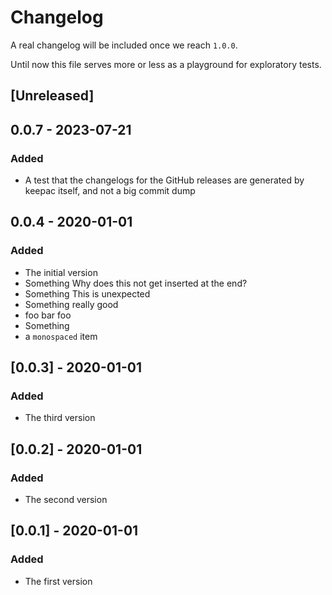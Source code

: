 # Changelog

A real changelog will be included once we reach `1.0.0`.

Until now this file serves more or less as a playground for exploratory tests.

## [Unreleased]

## 0.0.7 - 2023-07-21

### Added

- A test that the changelogs for the GitHub releases are generated by keepac itself, and not a big commit dump

## 0.0.4 - 2020-01-01

### Added

- The initial version
- Something Why does this not get inserted at the end?
- Something This is unexpected
- Something really good
- foo bar foo
- Something
- a `monospaced` item

## [0.0.3] - 2020-01-01

### Added

- The third version

## [0.0.2] - 2020-01-01

### Added

- The second version

## [0.0.1] - 2020-01-01

### Added

- The first version
